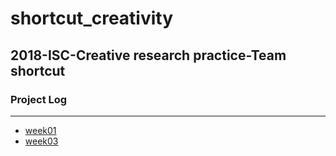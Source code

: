 # shortcut_creativity
## 2018-ISC-Creative research practice-Team shortcut
### Project Log
****

- [week01](https://github.com/Moog303/shortcut_creativity/tree/master/week01)
- [week03](https://github.com/Moog303/shortcut_creativity/tree/master/week03)